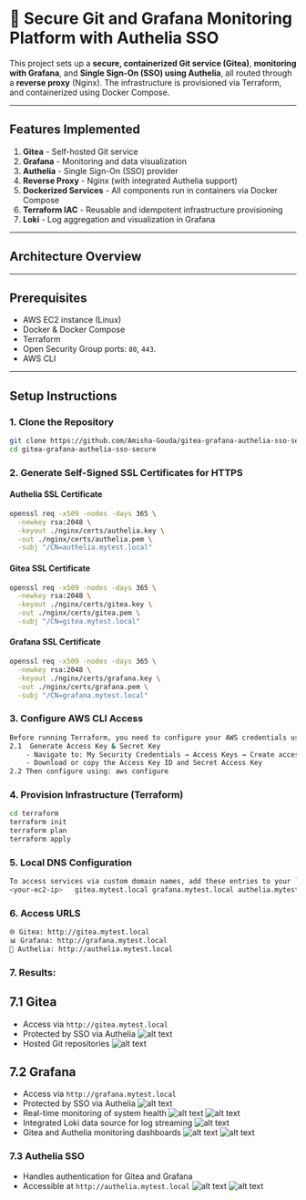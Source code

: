 # 🔧 Secure Git and Grafana Monitoring Platform with Authelia SSO

This project sets up a **secure, containerized Git service (Gitea)**, **monitoring with Grafana**, and **Single Sign-On (SSO) using Authelia**, all routed through a **reverse proxy** (Nginx). The infrastructure is provisioned via Terraform, and containerized using Docker Compose.

---

## Features Implemented

1. **Gitea** - Self-hosted Git service
2. **Grafana** - Monitoring and data visualization
3. **Authelia** - Single Sign-On (SSO) provider
4. **Reverse Proxy** - Nginx (with integrated Authelia support)
5. **Dockerized Services** - All components run in containers via Docker Compose
6. **Terraform IAC** - Reusable and idempotent infrastructure provisioning
7. **Loki** - Log aggregation and visualization in Grafana
---

## Architecture Overview


---

## Prerequisites

- AWS EC2 instance (Linux)
- Docker & Docker Compose
- Terraform
- Open Security Group ports: `80`, `443`.
- AWS CLI

---

## Setup Instructions

### 1. Clone the Repository

```bash
git clone https://github.com/Amisha-Gouda/gitea-grafana-authelia-sso-secure.git
cd gitea-grafana-authelia-sso-secure
```

### 2. Generate Self-Signed SSL Certificates for HTTPS
#### Authelia SSL Certificate
```bash
openssl req -x509 -nodes -days 365 \
  -newkey rsa:2048 \
  -keyout ./nginx/certs/authelia.key \
  -out ./nginx/certs/authelia.pem \
  -subj "/CN=authelia.mytest.local"
```
#### Gitea SSL Certificate
```bash
openssl req -x509 -nodes -days 365 \
  -newkey rsa:2048 \
  -keyout ./nginx/certs/gitea.key \
  -out ./nginx/certs/gitea.pem \
  -subj "/CN=gitea.mytest.local"
```

#### Grafana SSL Certificate
```bash
openssl req -x509 -nodes -days 365 \
  -newkey rsa:2048 \
  -keyout ./nginx/certs/grafana.key \
  -out ./nginx/certs/grafana.pem \
  -subj "/CN=grafana.mytest.local"
```

### 3. Configure AWS CLI Access
```bash
Before running Terraform, you need to configure your AWS credentials using an Access Key and Secret Key.
2.1  Generate Access Key & Secret Key
    - Navigate to: My Security Credentials → Access Keys → Create access key
    - Download or copy the Access Key ID and Secret Access Key
2.2 Then configure using: aws configure
```

### 4. Provision Infrastructure (Terraform)

```bash
cd terraform
terraform init
terraform plan
terraform apply
```

### 5. Local DNS Configuration
```bash
To access services via custom domain names, add these entries to your `/etc/hosts` file:
<your-ec2-ip>   gitea.mytest.local grafana.mytest.local authelia.mytest.local
```

### 6. Access URLS
```bash
🌐 Gitea: http://gitea.mytest.local
📊 Grafana: http://grafana.mytest.local
🔐 Authelia: http://authelia.mytest.local
```

### 7. Results:

## 7.1 Gitea 
- Access via `http://gitea.mytest.local`
- Protected by SSO via Authelia
![alt text](images/image-2.png)
- Hosted Git repositories
![alt text](images/image-9.png)

## 7.2 Grafana
- Access via `http://grafana.mytest.local`
- Protected by SSO via Authelia
![alt text](images/image-4.png)
- Real-time monitoring of system health
![alt text](images/image-5.png)
![alt text](image-12.png)
- Integrated Loki data source for log streaming
![alt text](images/image-6.png)
- Gitea and Authelia monitoring dashboards
![alt text](images/image-7.png)
![alt text](images/image-8.png)

### 7.3 Authelia SSO
- Handles authentication for Gitea and Grafana
- Accessible at `http://authelia.mytest.local`
![alt text](images/image-10.png)
![alt text](images/image-11.png)